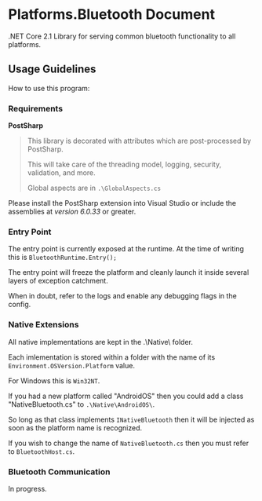 ﻿
# Platforms.Bluetooth Document

.NET Core 2.1 Library for serving common bluetooth functionality to all platforms.

## Usage Guidelines

How to use this program:

### Requirements

**PostSharp**
>This library is decorated with attributes which are post-processed by PostSharp.
>
>This will take care of the threading model, logging, security, validation, and more.
>
>Global aspects are in `.\GlobalAspects.cs`

Please install the PostSharp extension into Visual Studio or include the assemblies at *version 6.0.33* or greater.

### Entry Point

The entry point is currently exposed at the runtime. At the time of writing this is `BluetoothRuntime.Entry();`


The entry point will freeze the platform and cleanly launch it inside several layers of exception catchment.

When in doubt, refer to the logs and enable any debugging flags in the config.

### Native Extensions

All native implementations are kept in the .\Native\ folder.

Each imlementation is stored within a folder with the name of its `Environment.OSVersion.Platform` value.

For Windows this is `Win32NT`.

If you had a new platform called "AndroidOS" then you could add a class "NativeBluetooth.cs" to `.\Native\AndroidOS\`.

So long as that class implements `INativeBluetooth` then it will be injected as soon as the platform name is recognized.

If you wish to change the name of `NativeBluetooth.cs` then you must refer to `BluetoothHost.cs`.

### Bluetooth Communication

In progress.

